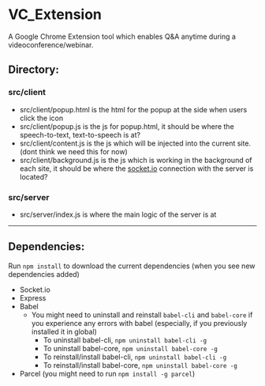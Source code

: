 # VC_Extension
A Google Chrome Extension tool which enables Q&amp;A anytime during a videoconference/webinar.

## Directory: 
### src/client
- src/client/popup.html is the html for the popup at the side when users click the icon
- src/client/popup.js is the js for popup.html, it should be where the speech-to-text, text-to-speech is at? 
- src/client/content.js is the js which will be injected into the current site. (dont think we need this for now)
- src/client/background.js is the js which is working in the background of each site, it should be where the [socket.io](https://socket.io) connection with the server is located? 

### src/server
- src/server/index.js is where the main logic of the server is at 

---

## Dependencies:
Run `npm install` to download the current dependencies (when you see new dependencies added) 
- Socket.io
- Express
- Babel
    * You might need to uninstall and reinstall `babel-cli` and `babel-core` if you experience any errors with babel (especially, if you previously installed it in global)
        * To uninstall babel-cli, `npm uninstall babel-cli -g`
        * To uninstall babel-core, `npm uninstall babel-core -g`
        * To reinstall/install babel-cli, `npm uninstall babel-cli -g`
        * To reinstall/install babel-core, `npm uninstall babel-core -g`
- Parcel (you might need to run `npm install -g parcel`) 
